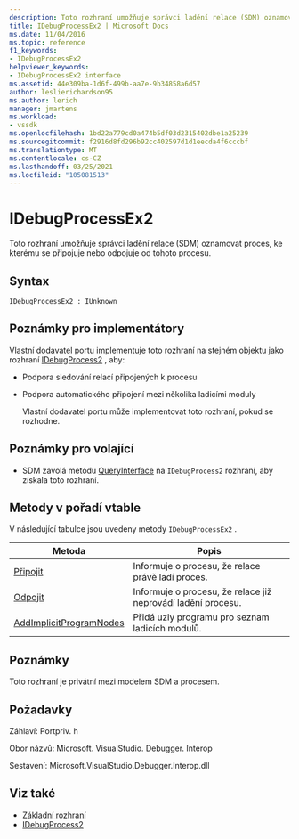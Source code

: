 ```yaml
---
description: Toto rozhraní umožňuje správci ladění relace (SDM) oznamovat proces, ke kterému se připojuje nebo odpojuje od tohoto procesu.
title: IDebugProcessEx2 | Microsoft Docs
ms.date: 11/04/2016
ms.topic: reference
f1_keywords:
- IDebugProcessEx2
helpviewer_keywords:
- IDebugProcessEx2 interface
ms.assetid: 44e309ba-1d6f-499b-aa7e-9b34858a6d57
author: leslierichardson95
ms.author: lerich
manager: jmartens
ms.workload:
- vssdk
ms.openlocfilehash: 1bd22a779cd0a474b5df03d2315402dbe1a25239
ms.sourcegitcommit: f2916d8fd296b92cc402597d1d1eecda4f6cccbf
ms.translationtype: MT
ms.contentlocale: cs-CZ
ms.lasthandoff: 03/25/2021
ms.locfileid: "105081513"
---
```

# <a name="idebugprocessex2"></a>IDebugProcessEx2
Toto rozhraní umožňuje správci ladění relace (SDM) oznamovat proces, ke kterému se připojuje nebo odpojuje od tohoto procesu.

## <a name="syntax"></a>Syntax

```
IDebugProcessEx2 : IUnknown
```

## <a name="notes-for-implementers"></a>Poznámky pro implementátory
 Vlastní dodavatel portu implementuje toto rozhraní na stejném objektu jako rozhraní [IDebugProcess2](../../../extensibility/debugger/reference/idebugprocess2.md) , aby:

- Podpora sledování relací připojených k procesu

- Podpora automatického připojení mezi několika ladicími moduly

  Vlastní dodavatel portu může implementovat toto rozhraní, pokud se rozhodne.

## <a name="notes-for-callers"></a>Poznámky pro volající

- SDM zavolá metodu [QueryInterface](/cpp/atl/queryinterface) na `IDebugProcess2` rozhraní, aby získala toto rozhraní.

## <a name="methods-in-vtable-order"></a>Metody v pořadí vtable
 V následující tabulce jsou uvedeny metody `IDebugProcessEx2` .

|Metoda|Popis|
|------------|-----------------|
|[Připojit](../../../extensibility/debugger/reference/idebugprocessex2-attach.md)|Informuje o procesu, že relace právě ladí proces.|
|[Odpojit](../../../extensibility/debugger/reference/idebugprocessex2-detach.md)|Informuje o procesu, že relace již neprovádí ladění procesu.|
|[AddImplicitProgramNodes](../../../extensibility/debugger/reference/idebugprocessex2-addimplicitprogramnodes.md)|Přidá uzly programu pro seznam ladicích modulů.|

## <a name="remarks"></a>Poznámky
 Toto rozhraní je privátní mezi modelem SDM a procesem.

## <a name="requirements"></a>Požadavky
 Záhlaví: Portpriv. h

 Obor názvů: Microsoft. VisualStudio. Debugger. Interop

 Sestavení: Microsoft.VisualStudio.Debugger.Interop.dll

## <a name="see-also"></a>Viz také
- [Základní rozhraní](../../../extensibility/debugger/reference/core-interfaces.md)
- [IDebugProcess2](../../../extensibility/debugger/reference/idebugprocess2.md)
